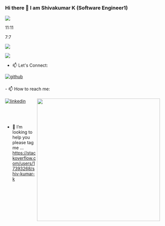 ### Hi there  👋  I am Shivakumar K (Software Engineer1)





![](https://komarev.com/ghpvc/?username=kshivakumar27&label=PROFILE+VIEWS)
    
   
    
    
    
    
<!-----  ![](https://komarev.com/ghpvc/?username=kshivakumar27&dc143c) --->

11:11

7:7




<a href="https://github.com/antonkomarev/github-profile-views-counter">
    <img src="https://komarev.com/ghpvc/?username=antonkomarev&style=for-the-badge">
</a>

[Ÿ HŸPE]: https://yhype.me
[GitHub Profile Views Counter]: https://github.com/antonkomarev/github-profile-views-counter

   ![](https://hit.yhype.me/github/profile?user_id=1849174)  


<!---
**kshivakumar27/kshivakumar27** is a ✨ _special_ ✨ repository because its `README.md` (this file) appears on your GitHub profile.

Here are some ideas to get you started:

- 🔭 I’m currently working on ...
- 🌱 I’m currently learning ...
- 👯 I’m looking to collaborate on ...
- 🤔 I’m looking for help with ...
- 💬 Ask me about ...
- 📫 How to reach me: ...
- 😄 Pronouns: ...
- ⚡ Fun fact: ...
--->

- 📫 Let's Connect: 
 <a href="https://github.com/kshivakumar27" target="_blank">
<img src=https://img.shields.io/badge/github-%2324292e.svg?&style=for-the-badge&logo=github&logoColor=white alt=github style="margin-bottom: 5px;" />
</a>
<br>
</br>
- 📫 How to reach me:<br></br>
<a href="https://linkedin.com/in/shivakumar-k-0021b1158" target="_blank">
<img src=https://img.shields.io/badge/linkedin-%231E77B5.svg?&style=for-the-badge&logo=linkedin&logoColor=white alt=linkedin style="margin-bottom: 5px;" />
</a>


<img align="right" src="https://github-readme-stats.vercel.app/api?username=kshivakumar27&show_icons=true&theme=dark&count_private=true" width="400">

<br></br>
- 🤔 I’m looking to help you please tag me ...
https://stackoverflow.com/users/17393268/shiv-kumar-k
